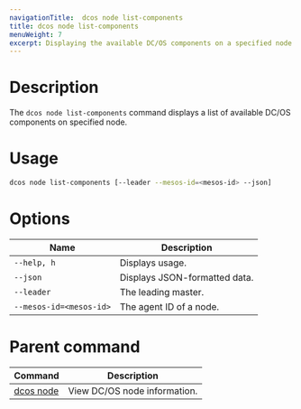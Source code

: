 ```yaml
---
navigationTitle:  dcos node list-components
title: dcos node list-components
menuWeight: 7
excerpt: Displaying the available DC/OS components on a specified node
---
```



# Description
The `dcos node list-components` command displays a list of available DC/OS components on specified node.

# Usage

```bash
dcos node list-components [--leader --mesos-id=<mesos-id> --json]
```

# Options

| Name |  Description |
|---------|-------------|
| `--help, h`   |   Displays usage. |
| `--json`   | Displays JSON-formatted data. |
| `--leader`   |  The leading master. |
| `--mesos-id=<mesos-id>`   |  The agent ID of a node. |

# Parent command

| Command | Description |
|---------|-------------|
| [dcos node](/mesosphere/dcos/2.1/cli/command-reference/dcos-node/) | View DC/OS node information. |



